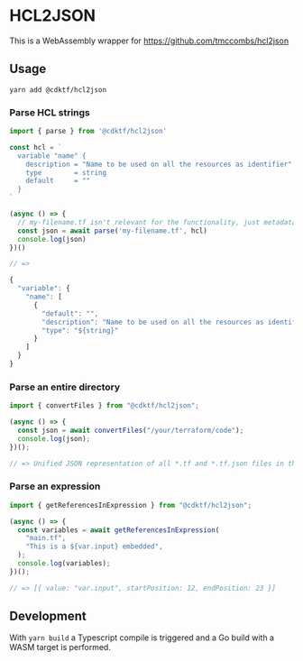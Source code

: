 # HCL2JSON

This is a WebAssembly wrapper for https://github.com/tmccombs/hcl2json

## Usage

```
yarn add @cdktf/hcl2json
```

### Parse HCL strings

```js
import { parse } from '@cdktf/hcl2json'

const hcl = `
  variable "name" {
    description = "Name to be used on all the resources as identifier"
    type        = string
    default     = ""
  }
`

(async () => {
  // my-filename.tf isn't relevant for the functionality, just metadata
  const json = await parse('my-filename.tf', hcl)
  console.log(json)
})()

// =>

{
  "variable": {
    "name": [
      {
        "default": "",
        "description": "Name to be used on all the resources as identifier",
        "type": "${string}"
      }
    ]
  }
}
```

### Parse an entire directory

```js
import { convertFiles } from "@cdktf/hcl2json";

(async () => {
  const json = await convertFiles("/your/terraform/code");
  console.log(json);
})();

// => Unified JSON representation of all *.tf and *.tf.json files in the given directory
```

### Parse an expression

```js
import { getReferencesInExpression } from "@cdktf/hcl2json";

(async () => {
  const variables = await getReferencesInExpression(
    "main.tf",
    "This is a ${var.input} embedded",
  );
  console.log(variables);
})();

// => [{ value: "var.input", startPosition: 12, endPosition: 23 }]
```

## Development

With `yarn build` a Typescript compile is triggered and a Go build with a WASM target is performed.
